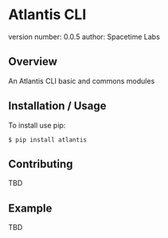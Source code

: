 Atlantis CLI
===============================

version number: 0.0.5
author: Spacetime Labs

Overview
--------

An Atlantis CLI basic and commons modules

Installation / Usage
--------------------

To install use pip:

    $ pip install atlantis


Contributing
------------

TBD

Example
-------

TBD